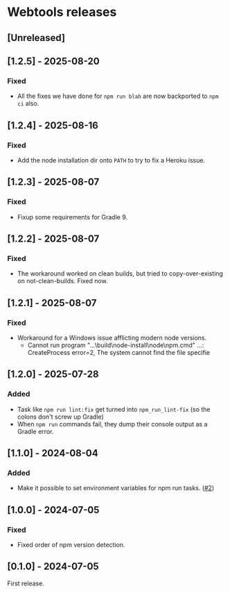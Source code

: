 # Webtools releases

## [Unreleased]

## [1.2.5] - 2025-08-20
### Fixed
- All the fixes we have done for `npm run blah` are now backported to `npm ci` also.

## [1.2.4] - 2025-08-16
### Fixed
- Add the node installation dir onto `PATH` to try to fix a Heroku issue.

## [1.2.3] - 2025-08-07
### Fixed
- Fixup some requirements for Gradle 9.

## [1.2.2] - 2025-08-07
### Fixed
- The workaround worked on clean builds, but tried to copy-over-existing on not-clean-builds. Fixed now.

## [1.2.1] - 2025-08-07
### Fixed
- Workaround for a Windows issue afflicting modern node versions.
  - Cannot run program "...\build\node-install\node\npm.cmd" ...: CreateProcess error=2, The system cannot find the file specifie

## [1.2.0] - 2025-07-28
### Added
- Task like `npm run lint:fix` get turned into `npm_run_lint-fix` (so the colons don't screw up Gradle)
- When `npm run` commands fail, they dump their console output as a Gradle error.

## [1.1.0] - 2024-08-04
### Added
- Make it possible to set environment variables for npm run tasks. ([#2](https://github.com/diffplug/webtools/pull/2))

## [1.0.0] - 2024-07-05
### Fixed
- Fixed order of npm version detection.

## [0.1.0] - 2024-07-05

First release.
